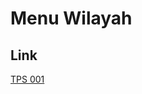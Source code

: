 # Menu Wilayah

## Link

[TPS 001](https://github.com/gigit-pemilu/pemilu-2024-93-papua-selatan/tree/main/pilpres/hitung-suara/sub/93-papua-selatan/sub/02-boven-digoel/sub/02-mindiptana/sub/2004-wanggatkibi/sub/001-tps)

